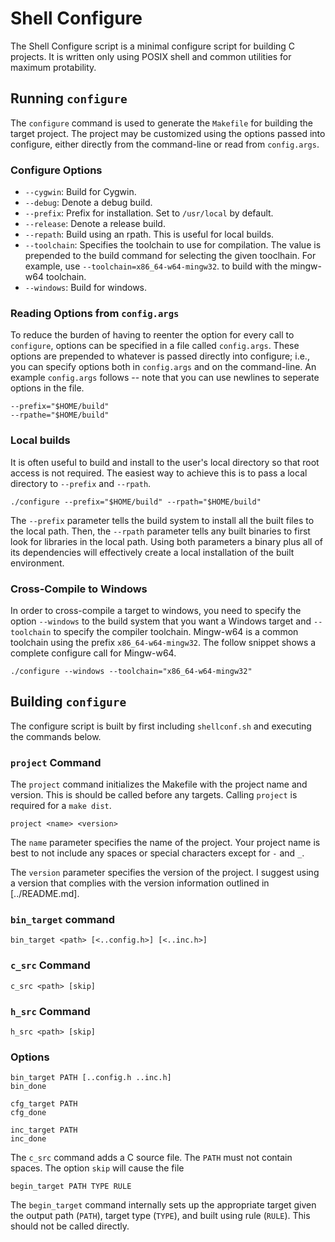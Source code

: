 Shell Configure
===============

The Shell Configure script is a minimal configure script for building C
projects. It is written only using POSIX shell and common utilities for
maximum protability.


## Running `configure`

The `configure` command is used to generate the `Makefile` for building the
target project. The project may be customized using the options passed into
configure, either directly from the command-line or read from `config.args`.


### Configure Options

  * `--cygwin`: Build for Cygwin.
  * `--debug`: Denote a debug build.
  * `--prefix`: Prefix for installation. Set to `/usr/local` by default.
  * `--release`: Denote a release build.
  * `--repath`: Build using an rpath. This is useful for local builds.
  * `--toolchain`: Specifies the toolchain to use for compilation. The value
    is prepended to the build command for selecting the given tooclhain. For
    example, use `--toolchain=x86_64-w64-mingw32`. to build with the mingw-w64
    toolchain.
  * `--windows`: Build for windows.


### Reading Options from `config.args`

To reduce the burden of having to reenter the option for every call to
`configure`, options can be specified in a file called `config.args`. These
options are prepended to whatever is passed directly into configure; i.e., you
can specify options both in `config.args` and on the command-line. An example
`config.args` follows -- note that you can use newlines to seperate options in
the file.

    --prefix="$HOME/build"
    --rpathe="$HOME/build"


### Local builds

It is often useful to build and install to the user's local directory so that
root access is not required. The easiest way to achieve this is to pass a
local directory to `--prefix` and `--rpath`.

    ./configure --prefix="$HOME/build" --rpath="$HOME/build"

The `--prefix` parameter tells the build system to install all the built files
to the local path. Then, the `--rpath` parameter tells any built binaries to
first look for libraries in the local path. Using both parameters a binary
plus all of its dependencies will effectively create a local installation of
the built environment.


### Cross-Compile to Windows

In order to cross-compile a target to windows, you need to specify the option
`--windows` to the build system that you want a Windows target and
`--toolchain` to specify the compiler toolchain. Mingw-w64 is a common
toolchain using the prefix `x86_64-w64-mingw32`. The follow snippet shows a
complete configure call for Mingw-w64.

    ./configure --windows --toolchain="x86_64-w64-mingw32"


## Building `configure`

The configure script is built by first including `shellconf.sh` and executing
the commands below.


### `project` Command

The `project` command initializes the Makefile with the project name and
version. This is should be called before any targets. Calling `project` is
required for a `make dist`.

    project <name> <version>

The `name` parameter specifies the name of the project. Your project name is
best to not include any spaces or special characters except for `-` and `_`.

The `version` parameter specifies the version of the project. I suggest using
a version that complies with the version information outlined in
[../README.md].


### `bin_target` command

    bin_target <path> [<..config.h>] [<..inc.h>]


### `c_src` Command

    c_src <path> [skip]


### `h_src` Command

    h_src <path> [skip]


### Options

    bin_target PATH [..config.h ..inc.h]
    bin_done

    cfg_target PATH
    cfg_done

    inc_target PATH
    inc_done

The `c_src` command adds a C source file. The `PATH` must not contain spaces.
The option `skip` will cause the file

    begin_target PATH TYPE RULE

The `begin_target` command internally sets up the appropriate target given the
output path (`PATH`), target type (`TYPE`), and built using rule (`RULE`).
This should not be called directly.
